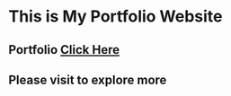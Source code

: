 # This is My Portfolio Website

## Portfolio [Click Here](https://rasel-official-portfolio.netlify.app/)

## Please visit to explore more
